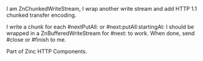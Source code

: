 I am ZnChunkedWriteStream, I wrap another write stream and add HTTP 1.1 chunked transfer encoding.I write a chunk for each #nextPutAll: or #next:putAll:startingAt:I should be wrapped in a ZnBufferedWriteStream for #next: to work.When done, send #close or #finish to me.Part of Zinc HTTP Components.